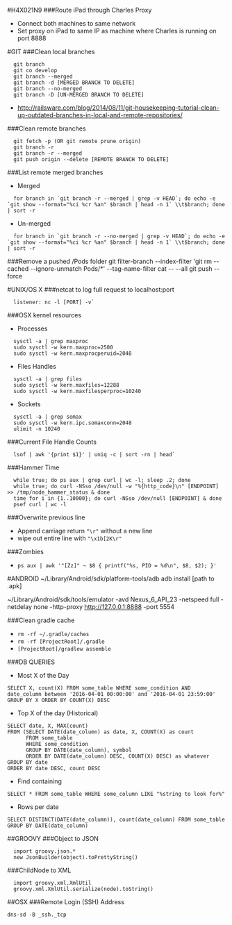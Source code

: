 #H4X021N9
###Route iPad through Charles Proxy
* Connect both machines to same network
* Set proxy on iPad to same IP as machine where Charles is running on port 8888

#GIT
###Clean local branches
```
  git branch
  git co develop
  git branch --merged
  git branch -d [MERGED BRANCH TO DELETE]
  git branch --no-merged
  git branch -D [UN-MERGED BRANCH TO DELETE]
```
* http://railsware.com/blog/2014/08/11/git-housekeeping-tutorial-clean-up-outdated-branches-in-local-and-remote-repositories/

###Clean remote branches
```
  git fetch -p (OR git remote prune origin)
  git branch -r
  git branch -r --merged
  git push origin --delete [REMOTE BRANCH TO DELETE]
```

###List remote merged branches
* Merged
```
  for branch in `git branch -r --merged | grep -v HEAD`; do echo -e `git show --format="%ci %cr %an" $branch | head -n 1` \\t$branch; done | sort -r
```
* Un-merged
```
  for branch in `git branch -r --no-merged | grep -v HEAD`; do echo -e `git show --format="%ci %cr %an" $branch | head -n 1` \\t$branch; done | sort -r
```

###Remove a pushed /Pods folder
  git filter-branch --index-filter 'git rm --cached --ignore-unmatch Pods/*' --tag-name-filter cat -- --all
  git push --force

#UNIX/OS X
###netcat to log full request to localhost:port
```
  listener: nc -l [PORT] -v`
```

###OSX kernel resources
* Processes
```
  sysctl -a | grep maxproc
  sudo sysctl -w kern.maxproc=2500
  sudo sysctl -w kern.maxprocperuid=2048
```
* Files Handles
```
  sysctl -a | grep files
  sudo sysctl -w kern.maxfiles=12288
  sudo sysctl -w kern.maxfilesperproc=10240
```
* Sockets
```
  sysctl -a | grep somax
  sudo sysctl -w kern.ipc.somaxconn=2048
  ulimit -n 10240
```

###Current File Handle Counts
```
  lsof | awk '{print $1}' | uniq -c | sort -rn | head`
```
###Hammer Time
```
  while true; do ps aux | grep curl | wc -l; sleep .2; done
  while true; do curl -NSso /dev/null -w "%{http_code}\n" [ENDPOINT] >> /tmp/node_hammer_status & done
  time for i in {1..10000}; do curl -NSso /dev/null [ENDPOINT] & done
  psef curl | wc -l
```
###Overwrite previous line
* Append carriage return `"\r"` without a new line
* wipe out entire line with `"\x1b[2K\r"`

###Zombies
* `ps aux | awk '"[Zz]" ~ $8 { printf("%s, PID = %d\n", $8, $2); }'`

#ANDROID
~/Library/Android/sdk/platform-tools/adb
adb install [path to .apk]

~/Library/Android/sdk/tools/emulator -avd Nexus_6_API_23 -netspeed full -netdelay none -http-proxy http://127.0.0.1:8888 -port 5554

###Clean gradle cache
* `rm -rf ~/.gradle/caches`
* `rm -rf [ProjectRoot]/.gradle`
* `[ProjectRoot]/gradlew assemble`


###DB QUERIES
* Most X of the Day
```
SELECT X, count(X) FROM some_table WHERE some_condition AND date_column between '2016-04-01 00:00:00' and '2016-04-01 23:59:00' GROUP BY X ORDER BY COUNT(X) DESC
```
* Top X of the day (Historical)
```
SELECT date, X, MAX(count)
FROM (SELECT DATE(date_column) as date, X, COUNT(X) as count
      FROM some_table
      WHERE some_condition
      GROUP BY DATE(date_column), symbol
      ORDER BY DATE(date_column) DESC, COUNT(X) DESC) as whatever
GROUP BY date
ORDER BY date DESC, count DESC
```
* Find containing
```
SELECT * FROM some_table WHERE some_column LIKE "%string to look for%"
```
* Rows per date
```
SELECT DISTINCT(DATE(date_column)), count(date_column) FROM some_table GROUP BY DATE(date_column)
```

##GROOVY
###Object to JSON
```
  import groovy.json.*
  new JsonBuilder(object).toPrettyString()
```

###ChildNode to XML
```
  import groovy.xml.XmlUtil
  groovy.xml.XmlUtil.serialize(node).toString()
```

##OSX
###Remote Login (SSH) Address
```
dns-sd -B _ssh._tcp
```
